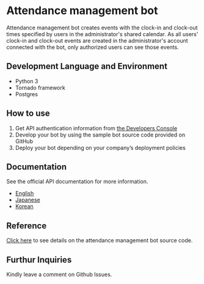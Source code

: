 # Attendance management bot
Attendance management bot creates events with the clock-in and clock-out times specified by users in the administrator's shared calendar. As all users' clock-in and clock-out events are created in the administrator's account connected with the bot, only authorized users can see those events.

## Development Language and Environment
* Python 3
* Tornado framework
* Postgres

## How to use

1. Get API authentication information from [the Developers Console](https://developers.worksmobile.com/console/)
2. Develop your bot by using the sample bot source code provided on GitHub
3. Deploy your bot depending on your company’s deployment policies

## Documentation
See the official API documentation for more information.

* [English](https://developers.worksmobile.com/document/10050700301?lang=en)
* [Japanese](https://developers.worksmobile.com/document/10050700301?lang=ja)
* [Korean](https://developers.worksmobile.com/document/10050700301?lang=ko)

## Reference
[Click here](https://pages.oss.navercorp.com/works-mobile/oneapp_samplebot_attendance_management_bot/index.html#) to see details on the attendance management bot source code.

## Furthur Inquiries
Kindly leave a comment on Github Issues. 

